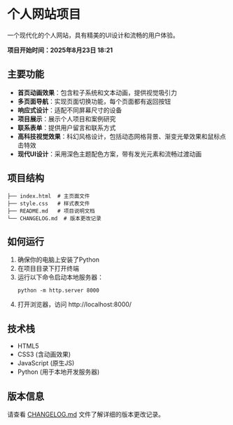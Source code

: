 # 个人网站项目

一个现代化的个人网站，具有精美的UI设计和流畅的用户体验。

**项目开始时间：2025年8月23日 18:21**

## 主要功能

- **首页动画效果**：包含粒子系统和文本动画，提供视觉吸引力
- **多页面导航**：实现页面切换功能，每个页面都有返回按钮
- **响应式设计**：适配不同屏幕尺寸的设备
- **项目展示**：展示个人项目和案例研究
- **联系表单**：提供用户留言和联系方式
- **高科技视觉效果**：科幻风格设计，包括动态网格背景、渐变光晕效果和鼠标点击特效
- **现代UI设计**：采用深色主题配色方案，带有发光元素和流畅过渡动画

## 项目结构

```
├── index.html  # 主页面文件
├── style.css   # 样式表文件
├── README.md   # 项目说明文档
└── CHANGELOG.md  # 版本更改记录
```

## 如何运行

1. 确保你的电脑上安装了Python
2. 在项目目录下打开终端
3. 运行以下命令启动本地服务器：
   ```
   python -m http.server 8000
   ```
4. 打开浏览器，访问 http://localhost:8000/

## 技术栈

- HTML5
- CSS3 (含动画效果)
- JavaScript (原生JS)
- Python (用于本地开发服务器)

## 版本信息

请查看 [CHANGELOG.md](CHANGELOG.md) 文件了解详细的版本更改记录。